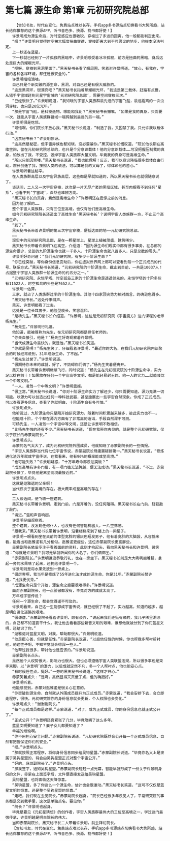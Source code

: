 # 第七篇 源生命 第1章 元初研究院总部
        【告知书友，时代在变化，免费站点难以长存，手机app多书源站点切换看书大势所趋，站长给你推荐的这个换源APP，听书音色多、换源、找书都好使！】
       许景明成为源生命后，对时空感应也很敏锐，穿梭过了多远的距离，他一般都能判定出来。
       “嗯？”许景明只觉得时空被大幅度扭曲穿透，穿梭距离大到不可思议的地步，他根本没法判定。
       上一秒还在蓝星。
       下一秒就已经到了一片孤寂的黑暗中，许景明感受着冰冷孤寂，前方是扭曲的黑暗，身后远处是巨大的耀眼光环。
       “哎呀，穿梭到黑洞里面了。”黑天秘书长看了眼周围，笑着对许景明道，“放心，有我在，宇宙的各种各样环境，都还是很安全的。”
       许景明暗暗滴咕。
       自己只是个新突破的源生命，黑洞，对自己还是有很大威胁的。
       “这是黑洞环，很漂亮吧？”黑天秘书长指着那耀眼光环，“我这是第二载体，赶路有点慢，从猎手宇宙域赶到元星宇宙域的‘元初研究院总部’，需要空间穿梭三次。”
       “已经很快了。”许景明说道，“我知晓的宇宙人类族群最先进的宇宙飞船，最远距离的一次虫洞穿梭，也只是20亿光年。”
       “那是宇宙飞船，是科技造物。哪能和我比？”黑天秘书长撇嘴，“如果是我的真身，只需要一次，就能从宇宙人类族群疆域一端跨越到最远的另一端。”
       许景明很是吃惊。
       “可惜啊，你们院长不放心我。”黑天秘书长说道，“制造了我，又囚禁了我。只允许我以载体行动。”
       “囚禁秘书长？”许景明惊讶。
       “这虽然是秘密，但宇宙异族也都知晓，没必要骗你。”黑天秘书长慨叹道，“院长他长期在高维空间，留在元初研究院总部的，也只是个分意识载体！他的分意识载体……可没把握压制我的真身，怕放出了我，不受控，毁掉宇宙人类族群大量文明。毕竟我的真身可是高维生命。”
       “所以只能囚禁喽。”黑天秘书长说道，“我也能理解！反正，我可以意识降临很多载体自由行动，院长创造了我，按照人类的说法，可以算是我的父母了，得体谅他的苦心。”
       许景明听着这秘辛。
       在人类族群高层以及宇宙异族高层，这些都是早就知道的，所以黑天秘书长也就很随意说了。
       谈话间，二人又一次宇宙穿梭，这次是一片无尽广袤的黑暗区域，甚至肉眼看不到任何‘星系’，也看不到‘宇宙域’，自然也难辨方向。
       “黑天秘书长的真身，竟然是高维生命？”许景明还在震惊之前的消息。
       因为他了解的……
       整个宇宙人类族群，只有三位至高境，也仅有他们是高维生命。
       如今元初研究院院长还造出了高维生命‘黑天秘书长’？说明宇宙人类族群一方，不止三个高维生命。
       “到了。”
       黑天秘书长带着许景明的第三次宇宙穿梭，便抵达目的地——元初研究院总部。
       ……
       现实中的元初研究院总部，是在一颗星球上，星球上植被茂盛，建筑稀少。
       黑天秘书长带着许景明飞在高空，介绍道：“因为源生命们现实中都有很多事务，在总部的源生命很少，总部的九阶源生命也就一千多人，十阶源生命也就八百多人，只是总数的零头。”
       许景明好奇问道：“我们元初研究院，有多少十阶源生命？”
       “你已经突破，等你身份信息变动后，你在虚拟世界网上都可以查看到每一个正式成员的代号、联系方式。”黑天秘书长笑道，“元初研究院的十阶源生命，截止到目前，一共是10037人！占据整个宇宙人类族群十阶源生命的约五分之一。”
       “元初研究院、永恒学塔、时空孤岛三家的十阶源生命是遥遥领先的，永恒学塔的十阶多些有11522人，时空孤岛的少些是7652人。”
       许景明一估算。
       三家，就占了人类族群过半的十阶源生命。其他十四家顶尖势力相对而言，的确逊色得多。
       “黑天秘书长。”远处传来喊声。
       黑天、许景明都看了过去。
       远处是一位长耳男子，他脸型瘦长，笑容温和。
       “是杨先生。”黑天秘书长介绍道，“许景明，这位是元初研究院《宇宙魔方》这门课程的老师杨先生。”
       “杨先生。”许景明行礼道。
       他知道，能被尊称为先生，在元初研究院都是担任老师的。
       “你亲自接引，他是？“杨先生好奇观察着许景明。
       “当代成源生命最快的，就是他。”黑天秘书长笑道。
       “你就是吴明？”杨先生笑了，仔细看着许景明，“最近你的大名，在我们元初研究院内部聚会的时候经常说到，31年成源生命，了不起。”
       “杨先生过誉了。”许景明说道。
       “很期待你未来的成就，好了，不妨碍你们俩了。”杨先生笑着便离开。
       黑天秘书长带着许景明继续飞行，同时说道：“杨先生在元初研究院的十阶源生命中，实力足以排在前十！如果放在任何一个宇宙高等文明，都是能轻易封王的。他一人的实力……就能凌驾一个中等文明。”
       “一人，凌驾一个中等文明？”许景明震撼。
       “很正常。”黑天秘书长说道，“你对十阶源生命实力了解还少，你只需要知道，源力充满一切可能。以源力可以创造出任何一种科技武器，甚至施展出一些宇宙自然现象。你成了正式成员，可以查看更多信息，查看了你就明白，十阶源生命有多可怕。”
       许景明点头。
       他听说过，九阶源生命只是刚开始研究源力，随着时间积累越来越多，彼此实力也不一。
       但能成十阶，个个都在源力方面有了非常高的造诣，手段自然深不可测。
       可杨先生，一人凌驾一个宇宙中等文明，还是让许景明不敢相信。
       “比杨先生强的还有不少。”黑天秘书长说道，“现在我带你去见的，就是整个元初研究院，仅次于院长的赤蒙副院长。”
       许景明点头。
       赤蒙的名气太大了，成为元初研究院外围成员，他就知晓了赤蒙副院长的一些情报。
       “宇宙人类族群当代有七位宇宙传说，赤蒙副院长母庸置疑排第一。”黑天秘书长说道，“修炼进化法万年就成宇宙传说，在我看来，他有90%的概率能成至高境。”
       “也可能失败？”许景明疑惑，“十万年寿命都没法突破？”
       “成至高境有许多门槛，有一项门槛无法跨越，便无法成功。”黑天秘书长说道，“不过，赤蒙副院长快了，毕竟他是离至高境最接近的。”
       许景明点点头。
       这就是逖雅诺的父亲啊！
       当代仅次于至高境的存在，极大概率成至高境的存在！
       ……
       二人谈话间，便飞临一座建筑。
       黑天秘书长带着许景明，走到门前，门是开着的，没任何阻碍。黑天秘书长在门前，轻轻敲了敲门。
       “请进。”温和声音响起。
       许景明仔细观察着。
       整个建筑，没发现任何仆人，也没有任何智能机器人，一片空荡荡。
       “跟我来。”黑天秘书长带着许景明，沿着楼梯来到了楼上的一间屋子。
       许景明一眼看到坐在桌前的体型宽胖的银灰色短发男子，他有着宽胖的大脑袋，从容貌来看，能看出和逖雅诺有几分相似。逖雅诺更瘦些，这位赤蒙副院长更宽胖些。
       赤蒙副院长依旧专注于看着面前的资料，此刻才抬起头，看向黑天秘书长和许景明，微笑道：“你就是许景明？我可是早就听闻你的大名了。你们俩都坐。”
       “赤蒙副院长。”许景明谦逊恭敬行礼，也在一旁坐下。黑天秘书长则是大大咧咧翘着腿，拿起一旁的水果啃了起来，还扔给许景明一个。
       许景明则是将水果先放到一旁桌上。
       “很厉害啊，我当年是修炼了55年进化法才成的源生命，你是31年。”赤蒙副院长赞许道，“比我更优秀。”
       “成源生命只是个开始，源生命之后要艰难得多。”许景明说道。
       面对赤蒙副院长，他一点骄傲都没有，毕竟对方的成就太高了。
       万年成宇宙传说？
       任何一个源生命，都会觉得遥不可及的。
       许景明看来，自己这一生能够成宇宙传说，就已经很了不起了。实力越高，知道的越多，越是明白进化道路的艰难。
       “很谦虚。”赤蒙副院长看着许景明，颇有谈兴，“说起来我们还挺有缘的，我儿子稀里湖涂的，自己都不知道要干什么。我让他去看看那些新晋文明的艰难，谁想他就被分到了你们蓝星文明，还结识了你。”
       “逖雅诺对蓝星文明，对我，帮助都很大。”许景明说道。
       “他是挺心善，但就是任性。”赤蒙副院长说道，“以后他任性的时候，你也帮我多帮衬帮衬他，他这性子啊，不知不觉就会得罪一些人。”
       “他帮过我很多，帮衬他也是应该的。”许景明说道。
       赤蒙副院长点头。
       虽然他个人权势很大，影响力也很大。但也必须遵循宇宙人类联盟法规，所以很多事也是束手束脚。以‘许景明’的潜力，以后成就定然不凡，多一个人帮衬点，他也能安心点。
       “有时候任性点，挺好。”一旁的黑天秘书长说道，“这样才开心。”
       赤蒙笑着点头：“是啊，虽然显得天真傻了点，但的确挺好。”
       许景明听着。
       他能感觉到，赤蒙对逖雅诺是很关心在意的。
       “你突破到源生命，自然就从外围成员提升为正式成员。”赤蒙说道，“我会安排下去，会立即走程序，很快，元初研究院你的身份信息就会更新，个人权限也会变化。”
       许景明点头：“谢谢副院长。”
       “每个正式成员都是这样。”赤蒙说道，“对了，成为正式成员，你的身份信息也就正式公开了。”
       “正式公开？”许景明还真紧张了几分，毕竟隐瞒了这么多年。
       蓝星文明要知道了？妻子女儿都要知道了？
       幸福的烦恼啊。
       “你不用担心安全问题。”赤蒙副院长说道，“元初研究院既然会公开每一个正式成员信息，自然有把握保证你们的安全。”
       “嗯。”许景明点头。
       “那就按照正常程序，将你身份信息同步给吴钩星盟。”赤蒙副院长说道，“毕竟你名义上是隶属于吴钩星盟的，将会由吴钩星盟正式对整个宇宙公开。”
       “好的，麻烦副院长了。”许景明点头。
       “那我签字，通知吴钩星盟。”赤蒙副院长轻轻一点光幕，智能早就形成了一份关于许景明身份的文件，赤蒙在上面签字后，文件便直接发送给吴钩星盟。
       吴钩星盟，也将面临这天降惊喜。
       “吴钩星盟，多了你这么一个源生命，估计也会很激动。”黑天秘书长笑道，“这可不仅仅是蓝星文明的惊喜，还是整个吴钩星盟的惊喜。”
       “走吧，我们现在去见院长。”赤蒙副院长起身，“院长已经很多年没见人了，平常研究院的事务都是交到我手里，这次是单独点名，要见你。”
       “院长？”许景明也起身。
       毕竟是要见《元初星猜想》的创作者，宇宙人类族群最伟大的三位至高境之一，学过这门最强传承，许景明越是明白院长的伟大。
       当即赤蒙副院长、黑天秘书长二人带着许景明，前去拜访院长。
       【告知书友，时代在变化，免费站点难以长存，手机app多书源站点切换看书大势所趋，站长给你推荐的这个换源APP，听书音色多、换源、找书都好使！】
